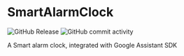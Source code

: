 # SmartAlarmClock
![GitHub Release](https://img.shields.io/github/v/release/QuickMash/SmartAlarmClock%20?style=plastic)
![GitHub commit activity](https://img.shields.io/github/commit-activity/t/QuickMash/SmartAlarmClock)


A Smart alarm clock, integrated with Google Assistant SDK
